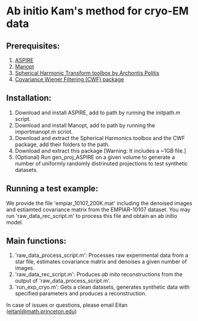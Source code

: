 # Ab initio Kam's method for cryo-EM data

## Prerequisites:
1. [ASPIRE](http://spr.math.princeton.edu/)
2. [Manopt](http://manopt.org/)
3. [Spherical Harmonic Transform toolbox by Archontis Politis](https://www.mathworks.com/matlabcentral/fileexchange/43856-real-complex-spherical-harmonic-transform--gaunt-coefficients-and-rotations)
3. [Covariance Wiener Filtering (CWF) package](https://github.com/PrincetonUniversity/cwf_denoise)

## Installation:

1. Download and install ASPIRE, add to path by running the initpath.m script.
2. Download and install Manopt, add to path by running the importmanopt.m scriot.
3. Download and extract the Spherical Harmonics toolbox and the CWF package, add their folders to the path.
4. Download and extract this package [Warning: It includes a ~1GB file.]
5. (Optional) Run gen_proj_ASPIRE on a given volume to generate a number of uniformly randomly distrinuted projections to test synthetic datasets.

## Running a test example:

We provide the file 'empiar_10107_200K.mat' including the denoised images and estiamted covariance matrix from the EMPIAR-10107 dataset. 
You may run 'raw_data_rec_script.m' to process this file and obtain an ab initio model.

## Main functions:

1. 'raw_data_process_script.m': Processes raw experimental data from a star file, estimates covariance matrix and denoises a given number of images.
2. 'raw_data_rec_script.m': Produces *ab inito* reconstructions from the output of 'raw_data_process_script.m'.
3. 'run_exp_cryo.m': Gets a clean datasets, generates synthetic data with specified parameters and produces a reconstruction.

In case of issues or questions, please email Eitan (eitanl@math.princeton.edu)
